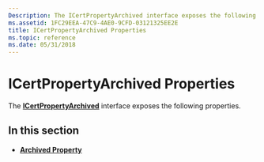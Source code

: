 ```yaml
---
Description: The ICertPropertyArchived interface exposes the following properties.
ms.assetid: 1FC29EEA-47C9-4AE0-9CFD-03121325EE2E
title: ICertPropertyArchived Properties
ms.topic: reference
ms.date: 05/31/2018
---
```


# ICertPropertyArchived Properties

The [**ICertPropertyArchived**](/windows/desktop/api/CertEnroll/nn-certenroll-icertpropertyarchived) interface exposes the following properties.

## In this section

-   [**Archived Property**](/windows/desktop/api/CertEnroll/nf-certenroll-icertpropertyarchived-get_archived)

 

 



